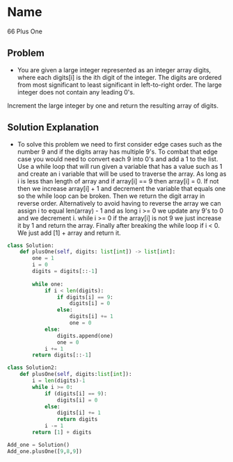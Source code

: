 # Name

66 Plus One

## Problem

* You are given a large integer represented as an integer array digits, where each digits[i] is the ith digit of the integer. The digits are ordered from most significant to least significant in left-to-right order. The large integer does not contain any leading 0's.

Increment the large integer by one and return the resulting array of digits.

## Solution Explanation

* To solve this problem we need to first consider edge cases such as the number 9 and if the digits array has multiple 9's. To combat that edge case you would need to convert each 9 into 0's and add a 1 to the list. Use a while loop that will run given a variable that has a value such as 1 and create an i variable that will be used to traverse the array. As long as i is less than length of array and if array[i] == 9 then array[i] = 0. If not then we increase array[i] + 1 and decrement the variable that equals one so the while loop can be broken. Then we return the digit array in reverse order. Alternatively to avoid having to reverse the array we can assign i to equal len(array) - 1 and as long i >= 0 we update any 9's to 0 and we decrement i. while i >= 0 if the array[i] is not 9 we just increase it by 1 and return the array. Finally after breaking the while loop if i < 0. We just add [1] + array and return it. 

```python
class Solution:
    def plusOne(self, digits: list[int]) -> list[int]:
        one = 1
        i = 0
        digits = digits[::-1]
        
        while one:
            if i < len(digits):
                if digits[i] == 9:
                    digits[i] = 0
                else:
                    digits[i] += 1
                    one = 0
            else:
                digits.append(one)
                one = 0
            i += 1
        return digits[::-1]

class Solution2:
    def plusOne(self, digits:list[int]):
        i = len(digits)-1
        while i >= 0:
            if (digits[i] == 9):
                digits[i] = 0
            else:
                digits[i] += 1
                return digits
            i -= 1    
        return [1] + digits

Add_one = Solution()
Add_one.plusOne([9,8,9])

```